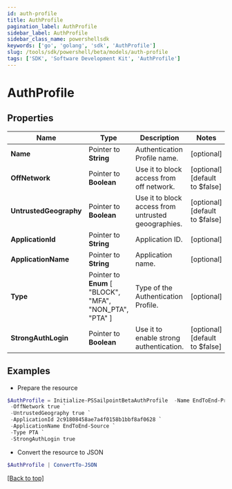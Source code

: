```yaml
---
id: auth-profile
title: AuthProfile
pagination_label: AuthProfile
sidebar_label: AuthProfile
sidebar_class_name: powershellsdk
keywords: ['go', 'golang', 'sdk', 'AuthProfile'] 
slug: /tools/sdk/powershell/beta/models/auth-profile
tags: ['SDK', 'Software Development Kit', 'AuthProfile']
---
```



# AuthProfile

## Properties

Name | Type | Description | Notes
------------ | ------------- | ------------- | -------------
**Name** |  Pointer to **String** | Authentication Profile name. | [optional] 
**OffNetwork** |  Pointer to **Boolean** | Use it to block access from off network. | [optional] [default to $false]
**UntrustedGeography** |  Pointer to **Boolean** | Use it to block access from untrusted geoographies. | [optional] [default to $false]
**ApplicationId** |  Pointer to **String** | Application ID. | [optional] 
**ApplicationName** |  Pointer to **String** | Application name. | [optional] 
**Type** |  Pointer to  **Enum** [  "BLOCK",    "MFA",    "NON_PTA",    "PTA" ] | Type of the Authentication Profile. | [optional] 
**StrongAuthLogin** |  Pointer to **Boolean** | Use it to enable strong authentication. | [optional] [default to $false]

## Examples

- Prepare the resource
```powershell
$AuthProfile = Initialize-PSSailpointBetaAuthProfile  -Name EndToEnd-Profile `
 -OffNetwork true `
 -UntrustedGeography true `
 -ApplicationId 2c91808458ae7a4f0158b1bbf8af0628 `
 -ApplicationName EndToEnd-Source `
 -Type PTA `
 -StrongAuthLogin true
```

- Convert the resource to JSON
```powershell
$AuthProfile | ConvertTo-JSON
```


[[Back to top]](#) 

